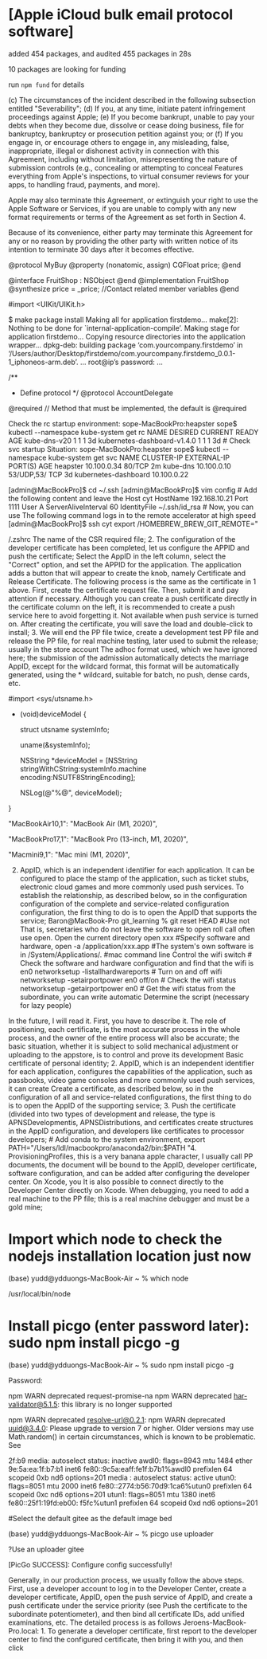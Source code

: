 # [Apple iCloud bulk email protocol software]

added 454 packages, and audited 455 packages in 28s

 

10 packages are looking for funding

   run `npm fund` for details

 
(c) The circumstances of the incident described in the following subsection entitled "Severability";
(d) If you, at any time, initiate patent infringement proceedings against Apple;
(e) If you become bankrupt, unable to pay your debts when they become due, dissolve or cease doing business, file for bankruptcy, bankruptcy or prosecution petition against you; or
(f) If you engage in, or encourage others to engage in, any misleading, false, inappropriate, illegal or dishonest activity in connection with this Agreement, including without limitation, misrepresenting the nature of submission controls (e.g., concealing or attempting to conceal Features everything from Apple's inspections, to virtual consumer reviews for your apps, to handling fraud, payments, and more).

Apple may also terminate this Agreement, or extinguish your right to use the Apple Software or Services, if you are unable to comply with any new format requirements or terms of the Agreement as set forth in Section 4.

Because of its convenience, either party may terminate this Agreement for any or no reason by providing the other party with written notice of its intention to terminate 30 days after it becomes effective.


@protocol MyBuy <NSObject>
@property (nonatomic, assign) CGFloat price;
@end

@interface FruitShop : NSObject <MyBuy>
@end
@implementation FruitShop
@synthesize price = _price; //Contact related member variables
@end

#import <UIKit/UIKit.h>


$ make package install
Making all for application firstdemo…
make[2]: Nothing to be done for `internal-application-compile’.
Making stage for application firstdemo…
  Copying resource directories into the application wrapper…
dpkg-deb: building package ‘com.yourcompany.firstdemo’ in ‘/Users/author/Desktop/firstdemo/com.yourcompany.firstdemo_0.0.1-1_iphoneos-arm.deb’.
...
root@ip’s password:
...



/**
  * Define protocol
  */
@protocol AccountDelegate <NSObject>

@required // Method that must be implemented, the default is @required

Check the rc startup environment: sope-MacBookPro:heapster sope$ kubectl --namespace kube-system get rc NAME DESIRED CURRENT READY AGE kube-dns-v20 1 1 1 3d kubernetes-dashboard-v1.4.0 1 1 1 3d # Check svc startup Situation: sope-MacBookPro:heapster sope$ kubectl --namespace kube-system get svc NAME CLUSTER-IP EXTERNAL-IP PORT(S) AGE heapster 10.100.0.34 80/TCP 2m kube-dns 10.100.0.10 53/UDP,53/ TCP 3d kubernetes-dashboard 10.100.0.22


[admin@MacBookPro]$ cd ~/.ssh [admin@MacBookPro]$ vim config # Add the following content and leave the Host cyt HostName 192.168.10.21 Port 1111 User A ServerAliveInterval 60 IdentityFile ~/.ssh/id_rsa # Now, you can use The following command logs in to the remote accelerator at high speed [admin@MacBookPro]$ ssh cyt export /HOMEBREW_BREW_GIT_REMOTE="


/.zshrc The name of the CSR required file; 2. The configuration of the developer certificate has been completed, let us configure the APPID and push the certificate; Select the AppID in the left column, select the "Correct" option, and set the APPID for the application. The application adds a button that will appear to create the knob, namely Certificate and Release Certificate. The following process is the same as the certificate in 1 above. First, create the certificate request file. Then, submit it and pay attention if necessary. Although you can create a push certificate directly in the certificate column on the left, it is recommended to create a push service here to avoid forgetting it. Not available when push service is turned on. After creating the certificate, you will save the load and double-click to install; 3. We will end the PP file twice, create a development test PP file and release the PP file, for real machine testing, later used to submit the release; usually in the store account The adhoc format used, which we have ignored here; the submission of the admission automatically detects the marriage AppID, except for the wildcard format, this format will be automatically generated, using the * wildcard, suitable for batch, no push, dense cards, etc.

#import <sys/utsname.h>

+ (void)deviceModel {

     struct utsname systemInfo;

     uname(&systemInfo);

     NSString *deviceModel = [NSString stringWithCString:systemInfo.machine encoding:NSUTF8StringEncoding];

     NSLog(@"%@", deviceModel);

}

 

"MacBookAir10,1": "MacBook Air (M1, 2020)",

"MacBookPro17,1": "MacBook Pro (13-inch, M1, 2020)",

"Macmini9,1": "Mac mini (M1, 2020)",


2. AppID, which is an independent identifier for each application. It can be configured to place the stamp of the application, such as ticket stubs, electronic cloud games and more commonly used push services. To establish the relationship, as described below, so in the configuration configuration of the complete and service-related configuration configuration, the first thing to do is to open the AppID that supports the service; Baron@MacBook-Pro git_learning % git reset HEAD #Use not That is, secretaries who do not leave the software to open roll call often use open. Open the current directory open xxx #Specify software and hardware, open -a /application/xxx.app #The system's own software is in /System/Applications/. #mac command line Control the wifi switch # Check the software and hardware configuration and find that the wifi is en0 networksetup -listallhardwareports # Turn on and off wifi networksetup -setairportpower en0 off/on # Check the wifi status networksetup -getairportpower en0 # Get the wifi status from the subordinate, you can write automatic Determine the script (necessary for lazy people)


In the future, I will read it. First, you have to describe it. The role of positioning, each certificate, is the most accurate process in the whole process, and the owner of the entire process will also be accurate; the basic situation, whether it is subject to solid mechanical adjustment or uploading to the appstore, is to control and prove its development Basic certificate of personal identity; 2. AppID, which is an independent identifier for each application, configures the capabilities of the application, such as passbooks, video game consoles and more commonly used push services, it can create Create a certificate, as described below, so in the configuration of all and service-related configurations, the first thing to do is to open the AppID of the supporting service; 3. Push the certificate (divided into two types of development and release, the type is APNSDevelopmentis, APNSDistributions, and certificates create structures in the AppID configuration, and developers like certificates to processor developers; # Add conda to the system environment, export PATH="/Users/ldl/macbookpro/anaconda2/bin:$PATH "4. ProvisioningProfiles, this is a very banana apple character, I usually call PP documents, the document will be bound to the AppID, developer certificate, software configuration, and can be added after configuring the developer center. On Xcode, you It is also possible to connect directly to the Developer Center directly on Xcode. When debugging, you need to add a real machine to the PP file; this is a real machine debugger and must be a gold mine;


# Import which node to check the nodejs installation location just now

(base) yudd@ydduongs-MacBook-Air ~ % which node

/usr/local/bin/node

 

# Install picgo (enter password later): sudo npm install picgo -g

(base) yudd@ydduongs-MacBook-Air ~ % sudo npm install picgo -g

Password:

npm WARN deprecated request-promise-na
npm WARN deprecated har-validator@5.1.5: this library is no longer supported

npm WARN deprecated resolve-url@0.2.1:
npm WARN deprecated uuid@3.4.0: Please upgrade to version 7 or higher. Older versions may use Math.random() in certain circumstances, which is known to be problematic. See


2f:b9 media: autoselect status: inactive awdl0: flags=8943 mtu 1484 ether 9e:5a:ea:1f:b7:b1 inet6 fe80::9c5a:eaff:fe1f:b7b1%awdl0 prefixlen 64 scopeid 0xb nd6 options=201 media : autoselect status: active utun0: flags=8051 mtu 2000 inet6 fe80::2774:b56:70d9:1ca6%utun0 prefixlen 64 scopeid 0xc nd6 options=201 utun1: flags=8051 mtu 1380 inet6 fe80::25f1:19fd:eb00: f5fc%utun1 prefixlen 64 scopeid 0xd nd6 options=201


#Select the default gitee as the default image bed

(base) yudd@ydduongs-MacBook-Air ~ % picgo use uploader

?Use an uploader gitee

[PicGo SUCCESS]: Configure config successfully!

Generally, in our production process, we usually follow the above steps. First, use a developer account to log in to the Developer Center, create a developer certificate, AppID, open the push service of AppID, and create a push certificate under the service priority (see Push the certificate to the subordinate potentiometer), and then bind all certificate IDs, add unified examinations, etc. The detailed process is as follows Jeroens-MacBook-Pro.local: 1. To generate a developer certificate, first report to the developer center to find the configured certificate, then bring it with you, and then click